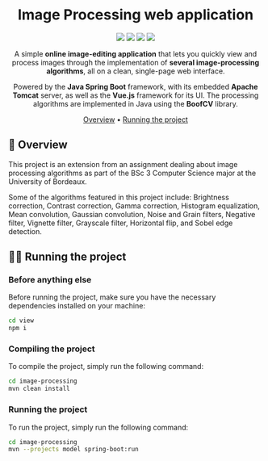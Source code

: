 <div align="center">

# Image Processing web application

![](https://img.shields.io/badge/Made_with-TypeScript_v5.2.2-blue??style=flat&logo=TypeScript&logoColor=white)
![](https://img.shields.io/badge/Java-11-orange.svg)
![](https://img.shields.io/badge/License-MIT-blue.svg)
![](https://img.shields.io/badge/build-passing-limegreen.svg)

A simple **online image-editing application** that lets you quickly view and process images through the implementation of **several image-processing algorithms**, all on a clean, single-page web interface.

Powered by the **Java Spring Boot** framework, with its embedded **Apache Tomcat** server, as well as the **Vue.js** framework for its UI. The processing algorithms are implemented in Java using the **BoofCV** library.

[Overview](#🌱-overview) •
[Running the project](#🏃🏽-running-the-project)

</div>

## 🌱 Overview

This project is an extension from an assignment dealing about image processing algorithms as part of the BSc 3 Computer Science major at the University of Bordeaux.

Some of the algorithms featured in this project include: Brightness correction, Contrast correction, Gamma correction, Histogram equalization, Mean convolution, Gaussian convolution, Noise and Grain filters, Negative filter, Vignette filter, Grayscale filter, Horizontal flip, and Sobel edge detection.

## 🏃🏽 Running the project

### Before anything else

Before running the project, make sure you have the necessary dependencies installed on your machine:

```sh
cd view
npm i
```

### Compiling the project

To compile the project, simply run the following command:

```sh
cd image-processing
mvn clean install
```

### Running the project

To run the project, simply run the following command:

```sh
cd image-processing
mvn --projects model spring-boot:run
```